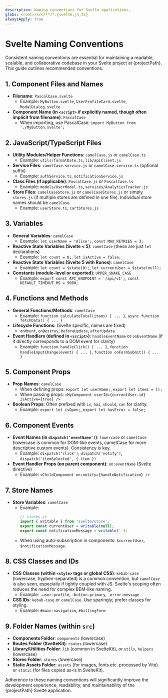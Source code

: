```yaml
---
description: Naming conventions for Svelte applications.
globs: <root>/src/**/*.{svelte,js,ts}
alwaysApply: true
---
```


# Svelte Naming Conventions

Consistent naming conventions are essential for maintaining a readable, scalable, and collaborative codebase in your Svelte project at {projectPath}. This guide outlines recommended conventions.

## 1. Component Files and Names

-   **Filename**: `PascalCase.svelte`
    -   Example: `MyButton.svelte`, `UserProfileCard.svelte`, `ModalDialog.svelte`
-   **Component Name (in `<script>` if explicitly named, though often implicit from filename)**: `PascalCase`
    -   When importing, use PascalCase: `import MyButton from './MyButton.svelte';`

## 2. JavaScript/TypeScript Files

-   **Utility Modules/Helper Functions**: `camelCase.js` or `camelCase.ts`
    -   Example: `utils/formatDate.ts`, `lib/apiClient.js`
-   **Service Files**: `camelCase.service.js` or `camelCase.service.ts` (optional suffix)
    -   Example: `authService.ts`, `notificationService.js`
-   **Class Files (if applicable)**: `PascalCase.js` or `PascalCase.ts`
    -   Example: `models/UserModel.ts`, `services/AnalyticsTracker.js`
-   **Store Files**: `camelCaseStore.js` or `camelCaseStores.js` or simply `stores.js` (if multiple stores are defined in one file). Individual store names should be `camelCase`.
    -   Example: `userStore.ts`, `cartStores.js`

## 3. Variables

-   **General Variables**: `camelCase`
    -   Example: `let userName = 'Alice';`, `const MAX_RETRIES = 3;`
-   **Reactive State Variables (Svelte < 5)**: `camelCase` (these are just `let` declarations)
    -   Example: `let count = 0;`, `let isActive = false;`
-   **Reactive State Variables (Svelte 5 with Runes)**: `camelCase`
    -   Example: `let count = $state(0);`, `let currentUser = $state(null);`
-   **Constants (module-level or exported)**: `UPPER_SNAKE_CASE`
    -   Example: `export const API_ENDPOINT = '/api/v1';`, `const DEFAULT_TIMEOUT_MS = 5000;`

## 4. Functions and Methods

-   **General Functions/Methods**: `camelCase`
    -   Example: `function calculateTotal(items) { ... }`, `async function fetchData() { ... }`
-   **Lifecycle Functions**: (Svelte specific, names are fixed)
    -   `onMount`, `onDestroy`, `beforeUpdate`, `afterUpdate`
-   **Event Handlers (defined in `<script>`)**: `handleEventName` or `onEventName` (if it directly corresponds to a DOM event for clarity)
    -   Example: `function handleClick() { ... }`, `function handleInputChange(event) { ... }`, `function onFormSubmit() { ... }`

## 5. Component Props

-   **Prop Names**: `camelCase`
    -   When defining props: `export let userName;`, `export let items = [];`
    -   When passing props: `<MyComponent userId={currentUser.id} isActive={true} />`
-   **Boolean Props**: Often prefixed with `is`, `has`, `should`, `can` for clarity.
    -   Example: `export let isOpen;`, `export let hasError = false;`

## 6. Component Events

-   **Event Names (in `dispatch('eventName')`)**: `lowercase` or `camelCase` (lowercase is common for DOM-like events, camelCase for more descriptive custom events). Consistency is key.
    -   Example: `dispatch('click')`, `dispatch('notify')`, `dispatch('itemSelected', { item })`
-   **Event Handler Props (on parent component)**: `on:eventName` (Svelte directive)
    -   Example: `<ChildComponent on:notify={handleNotification} />`

## 7. Store Names

-   **Store Variables**: `camelCase`
    -   Example:
        ```javascript
        // stores.js
        import { writable } from 'svelte/store';
        export const currentUser = writable(null);
        export const notificationMessage = writable('');
        ```
    -   When using auto-subscription in components: `$currentUser`, `$notificationMessage`.

## 8. CSS Classes and IDs

-   **CSS Classes (within `<style>` tags or global CSS)**: `kebab-case` (lowercase, hyphen-separated) is a common convention, but `camelCase` is also seen, especially if tightly coupled with JS. Svelte's scoping often reduces the need for complex BEM-like naming.
    -   Example: `.user-profile`, `.button-primary`, `.error-message`
-   **CSS IDs**: `kebab-case` or `camelCase`. Use sparingly; prefer classes for styling.
    -   Example: `#main-navigation`, `#billingForm`

## 9. Folder Names (within `src`)

-   **Components Folder**: `components` (lowercase)
-   **Routes Folder (SvelteKit)**: `routes` (lowercase)
-   **Library/Utilities Folder**: `lib` (common in SvelteKit), or `utils`, `helpers` (lowercase)
-   **Stores Folder**: `stores` (lowercase)
-   **Static Assets Folder**: `assets` (for images, fonts etc. processed by Vite) or `static` (for files copied as-is in SvelteKit).

Adherence to these naming conventions will significantly improve the development experience, readability, and maintainability of the {projectPath} Svelte application.
```
